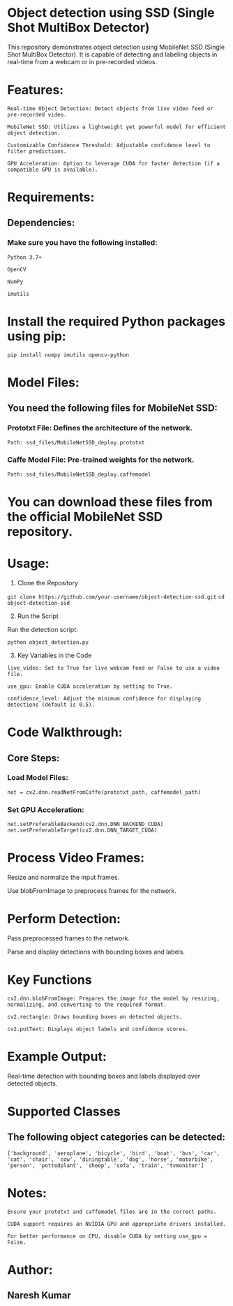 # Object detection using SSD (Single Shot MultiBox Detector)
This repository demonstrates object detection using MobileNet SSD (Single Shot MultiBox Detector). It is capable of detecting and labeling objects in real-time from a webcam or in pre-recorded videos.

# Features:

```Real-time Object Detection: Detect objects from live video feed or pre-recorded video.```

```MobileNet SSD: Utilizes a lightweight yet powerful model for efficient object detection.```

```Customizable Confidence Threshold: Adjustable confidence level to filter predictions.```

```GPU Acceleration: Option to leverage CUDA for faster detection (if a compatible GPU is available).```

# Requirements:

## Dependencies:

### Make sure you have the following installed:

```Python 3.7+```

```OpenCV```

```NumPy```

```imutils```

# Install the required Python packages using pip:

``` pip install numpy imutils opencv-python ```

# Model Files:

## You need the following files for MobileNet SSD:

### Prototxt File: Defines the architecture of the network.

``` Path: ssd_files/MobileNetSSD_deploy.prototxt ```

### Caffe Model File: Pre-trained weights for the network.

``` Path: ssd_files/MobileNetSSD_deploy.caffemodel ```

# You can download these files from the official MobileNet SSD repository.

# Usage:

1. Clone the Repository

``` git clone https://github.com/your-username/object-detection-ssd.git ```
``` cd object-detection-ssd ```

2. Run the Script

Run the detection script:

``` python object_detection.py ```

3. Key Variables in the Code

``` live_video: Set to True for live webcam feed or False to use a video file. ```

``` use_gpu: Enable CUDA acceleration by setting to True. ```

``` confidence_level: Adjust the minimum confidence for displaying detections (default is 0.5). ```

# Code Walkthrough:

## Core Steps:

### Load Model Files:

``` net = cv2.dnn.readNetFromCaffe(prototxt_path, caffemodel_path) ```

### Set GPU Acceleration:

``` net.setPreferableBackend(cv2.dnn.DNN_BACKEND_CUDA) ```
``` net.setPreferableTarget(cv2.dnn.DNN_TARGET_CUDA) ```

# Process Video Frames:

Resize and normalize the input frames.

Use blobFromImage to preprocess frames for the network.

# Perform Detection:

Pass preprocessed frames to the network.

Parse and display detections with bounding boxes and labels.

# Key Functions

``` cv2.dnn.blobFromImage: Prepares the image for the model by resizing, normalizing, and converting to the required format. ```

``` cv2.rectangle: Draws bounding boxes on detected objects. ```

``` cv2.putText: Displays object labels and confidence scores. ```

# Example Output:

Real-time detection with bounding boxes and labels displayed over detected objects.

# Supported Classes

## The following object categories can be detected:

```['background', 'aeroplane', 'bicycle', 'bird', 'boat', 'bus', 'car', 'cat', 'chair', 'cow', 'diningtable', 'dog', 'horse', 'motorbike', 'person', 'pottedplant', 'sheep', 'sofa', 'train', 'tvmonitor']```

# Notes:

```Ensure your prototxt and caffemodel files are in the correct paths.```

```CUDA support requires an NVIDIA GPU and appropriate drivers installed.```

```For better performance on CPU, disable CUDA by setting use_gpu = False.```

# Author:

## Naresh Kumar

